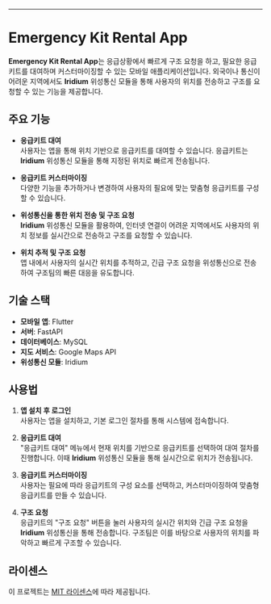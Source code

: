 
---

# Emergency Kit Rental App

**Emergency Kit Rental App**는 응급상황에서 빠르게 구조 요청을 하고, 필요한 응급키트를 대여하며 커스터마이징할 수 있는 모바일 애플리케이션입니다. 외국이나 통신이 어려운 지역에서도 **Iridium** 위성통신 모듈을 통해 사용자의 위치를 전송하고 구조를 요청할 수 있는 기능을 제공합니다.

## 주요 기능

- **응급키트 대여**  
  사용자는 앱을 통해 위치 기반으로 응급키트를 대여할 수 있습니다. 응급키트는 **Iridium** 위성통신 모듈을 통해 지정된 위치로 빠르게 전송됩니다.

- **응급키트 커스터마이징**  
  다양한 기능을 추가하거나 변경하여 사용자의 필요에 맞는 맞춤형 응급키트를 구성할 수 있습니다.

- **위성통신을 통한 위치 전송 및 구조 요청**  
  **Iridium** 위성통신 모듈을 활용하여, 인터넷 연결이 어려운 지역에서도 사용자의 위치 정보를 실시간으로 전송하고 구조를 요청할 수 있습니다.

- **위치 추적 및 구조 요청**  
  앱 내에서 사용자의 실시간 위치를 추적하고, 긴급 구조 요청을 위성통신으로 전송하여 구조팀의 빠른 대응을 유도합니다.

## 기술 스택

- **모바일 앱**: Flutter
- **서버**: FastAPI
- **데이터베이스**: MySQL
- **지도 서비스**: Google Maps API
- **위성통신 모듈**: Iridium

## 사용법

1. **앱 설치 후 로그인**  
   사용자는 앱을 설치하고, 기본 로그인 절차를 통해 시스템에 접속합니다.

2. **응급키트 대여**  
   "응급키트 대여" 메뉴에서 현재 위치를 기반으로 응급키트를 선택하여 대여 절차를 진행합니다. 이때 **Iridium** 위성통신 모듈을 통해 실시간으로 위치가 전송됩니다.

3. **응급키트 커스터마이징**  
   사용자는 필요에 따라 응급키트의 구성 요소를 선택하고, 커스터마이징하여 맞춤형 응급키트를 만들 수 있습니다.

4. **구조 요청**  
   응급키트의 "구조 요청" 버튼을 눌러 사용자의 실시간 위치와 긴급 구조 요청을 **Iridium** 위성통신을 통해 전송합니다. 구조팀은 이를 바탕으로 사용자의 위치를 파악하고 빠르게 구조할 수 있습니다.

## 라이센스

이 프로젝트는 [MIT 라이센스](LICENSE)에 따라 제공됩니다.
